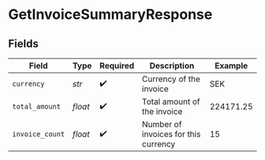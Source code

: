 # GetInvoiceSummaryResponse


## Fields

| Field                                | Type                                 | Required                             | Description                          | Example                              |
| ------------------------------------ | ------------------------------------ | ------------------------------------ | ------------------------------------ | ------------------------------------ |
| `currency`                           | *str*                                | :heavy_check_mark:                   | Currency of the invoice              | SEK                                  |
| `total_amount`                       | *float*                              | :heavy_check_mark:                   | Total amount of the invoice          | 224171.25                            |
| `invoice_count`                      | *float*                              | :heavy_check_mark:                   | Number of invoices for this currency | 15                                   |